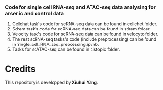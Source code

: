 ### Code for single cell RNA-seq and ATAC-seq data analysing for arsenic and control data
1. Cellchat task's code for scRNA-seq data can be found in cellchet folder.
2. Sdrem task's code for scRNA-seq data can be found in sdrem folder.
3. Velocity task's code for scRNA-seq data can be found in velocyto folder.
4. The rest scRNA-seq tasks's code (include preprocessing) can be found in Single_cell_RNA_seq_preocessing.ipynb.
5. Tasks for scATAC-seq can be found in cistopic folder.
# Credits
This repository is developped by __Xiuhui Yang__.
